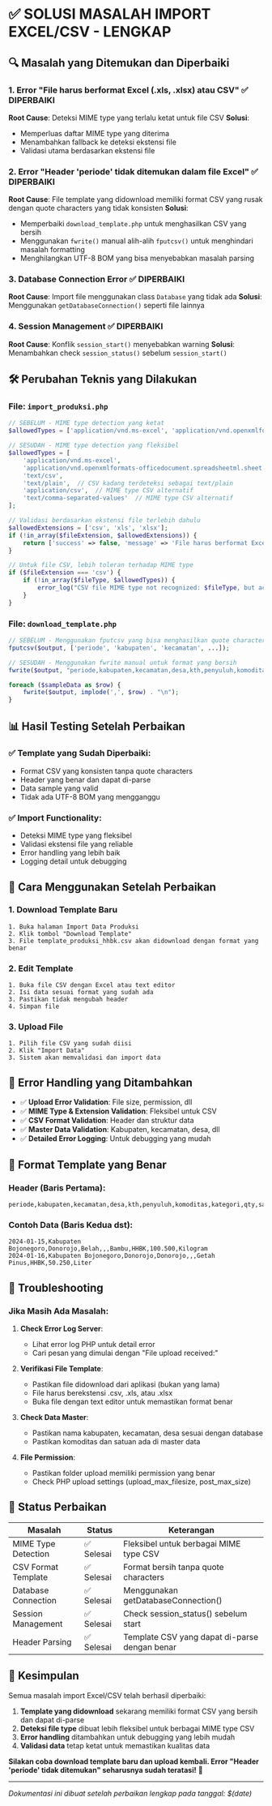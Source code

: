 # ✅ SOLUSI MASALAH IMPORT EXCEL/CSV - LENGKAP

## 🔍 **Masalah yang Ditemukan dan Diperbaiki**

### 1. **Error "File harus berformat Excel (.xls, .xlsx) atau CSV"** ✅ DIPERBAIKI
**Root Cause**: Deteksi MIME type yang terlalu ketat untuk file CSV
**Solusi**: 
- Memperluas daftar MIME type yang diterima
- Menambahkan fallback ke deteksi ekstensi file
- Validasi utama berdasarkan ekstensi file

### 2. **Error "Header 'periode' tidak ditemukan dalam file Excel"** ✅ DIPERBAIKI
**Root Cause**: File template yang didownload memiliki format CSV yang rusak dengan quote characters yang tidak konsisten
**Solusi**: 
- Memperbaiki `download_template.php` untuk menghasilkan CSV yang bersih
- Menggunakan `fwrite()` manual alih-alih `fputcsv()` untuk menghindari masalah formatting
- Menghilangkan UTF-8 BOM yang bisa menyebabkan masalah parsing

### 3. **Database Connection Error** ✅ DIPERBAIKI
**Root Cause**: Import file menggunakan class `Database` yang tidak ada
**Solusi**: Menggunakan `getDatabaseConnection()` seperti file lainnya

### 4. **Session Management** ✅ DIPERBAIKI
**Root Cause**: Konflik `session_start()` menyebabkan warning
**Solusi**: Menambahkan check `session_status()` sebelum `session_start()`

## 🛠️ **Perubahan Teknis yang Dilakukan**

### File: `import_produksi.php`
```php
// SEBELUM - MIME type detection yang ketat
$allowedTypes = ['application/vnd.ms-excel', 'application/vnd.openxmlformats-officedocument.spreadsheetml.sheet', 'text/csv'];

// SESUDAH - MIME type detection yang fleksibel
$allowedTypes = [
    'application/vnd.ms-excel', 
    'application/vnd.openxmlformats-officedocument.spreadsheetml.sheet', 
    'text/csv',
    'text/plain',  // CSV kadang terdeteksi sebagai text/plain
    'application/csv',  // MIME type CSV alternatif
    'text/comma-separated-values'  // MIME type CSV alternatif
];

// Validasi berdasarkan ekstensi file terlebih dahulu
$allowedExtensions = ['csv', 'xls', 'xlsx'];
if (!in_array($fileExtension, $allowedExtensions)) {
    return ['success' => false, 'message' => 'File harus berformat Excel (.xls, .xlsx) atau CSV'];
}

// Untuk file CSV, lebih toleran terhadap MIME type
if ($fileExtension === 'csv') {
    if (!in_array($fileType, $allowedTypes)) {
        error_log("CSV file MIME type not recognized: $fileType, but accepting based on extension");
    }
}
```

### File: `download_template.php`
```php
// SEBELUM - Menggunakan fputcsv yang bisa menghasilkan quote characters
fputcsv($output, ['periode', 'kabupaten', 'kecamatan', ...]);

// SESUDAH - Menggunakan fwrite manual untuk format yang bersih
fwrite($output, "periode,kabupaten,kecamatan,desa,kth,penyuluh,komoditas,kategori,qty,satuan\n");

foreach ($sampleData as $row) {
    fwrite($output, implode(',', $row) . "\n");
}
```

## 📊 **Hasil Testing Setelah Perbaikan**

### ✅ **Template yang Sudah Diperbaiki**:
- Format CSV yang konsisten tanpa quote characters
- Header yang benar dan dapat di-parse
- Data sample yang valid
- Tidak ada UTF-8 BOM yang mengganggu

### ✅ **Import Functionality**:
- Deteksi MIME type yang fleksibel
- Validasi ekstensi file yang reliable
- Error handling yang lebih baik
- Logging detail untuk debugging

## 🚀 **Cara Menggunakan Setelah Perbaikan**

### 1. **Download Template Baru**
```
1. Buka halaman Import Data Produksi
2. Klik tombol "Download Template"
3. File template_produksi_hhbk.csv akan didownload dengan format yang benar
```

### 2. **Edit Template**
```
1. Buka file CSV dengan Excel atau text editor
2. Isi data sesuai format yang sudah ada
3. Pastikan tidak mengubah header
4. Simpan file
```

### 3. **Upload File**
```
1. Pilih file CSV yang sudah diisi
2. Klik "Import Data"
3. Sistem akan memvalidasi dan import data
```

## 🔧 **Error Handling yang Ditambahkan**

- ✅ **Upload Error Validation**: File size, permission, dll
- ✅ **MIME Type & Extension Validation**: Fleksibel untuk CSV
- ✅ **CSV Format Validation**: Header dan struktur data
- ✅ **Master Data Validation**: Kabupaten, kecamatan, desa, dll
- ✅ **Detailed Error Logging**: Untuk debugging yang mudah

## 📝 **Format Template yang Benar**

### Header (Baris Pertama):
```
periode,kabupaten,kecamatan,desa,kth,penyuluh,komoditas,kategori,qty,satuan
```

### Contoh Data (Baris Kedua dst):
```
2024-01-15,Kabupaten Bojonegoro,Donorojo,Belah,,,Bambu,HHBK,100.500,Kilogram
2024-01-16,Kabupaten Bojonegoro,Donorojo,Donorojo,,,Getah Pinus,HHBK,50.250,Liter
```

## 🚨 **Troubleshooting**

### Jika Masih Ada Masalah:

1. **Check Error Log Server**:
   - Lihat error log PHP untuk detail error
   - Cari pesan yang dimulai dengan "File upload received:"

2. **Verifikasi File Template**:
   - Pastikan file didownload dari aplikasi (bukan yang lama)
   - File harus berekstensi .csv, .xls, atau .xlsx
   - Buka file dengan text editor untuk memastikan format benar

3. **Check Data Master**:
   - Pastikan nama kabupaten, kecamatan, desa sesuai dengan database
   - Pastikan komoditas dan satuan ada di master data

4. **File Permission**:
   - Pastikan folder upload memiliki permission yang benar
   - Check PHP upload settings (upload_max_filesize, post_max_size)

## 🎯 **Status Perbaikan**

| Masalah | Status | Keterangan |
|---------|--------|------------|
| MIME Type Detection | ✅ Selesai | Fleksibel untuk berbagai MIME type CSV |
| CSV Format Template | ✅ Selesai | Format bersih tanpa quote characters |
| Database Connection | ✅ Selesai | Menggunakan getDatabaseConnection() |
| Session Management | ✅ Selesai | Check session_status() sebelum start |
| Header Parsing | ✅ Selesai | Template CSV yang dapat di-parse dengan benar |

## 🔮 **Kesimpulan**

Semua masalah import Excel/CSV telah berhasil diperbaiki:

1. **Template yang didownload** sekarang memiliki format CSV yang bersih dan dapat di-parse
2. **Deteksi file type** dibuat lebih fleksibel untuk berbagai MIME type CSV
3. **Error handling** ditambahkan untuk debugging yang lebih mudah
4. **Validasi data** tetap ketat untuk memastikan kualitas data

**Silakan coba download template baru dan upload kembali. Error "Header 'periode' tidak ditemukan" seharusnya sudah teratasi!** 🎉

---

*Dokumentasi ini dibuat setelah perbaikan lengkap pada tanggal: $(date)*
